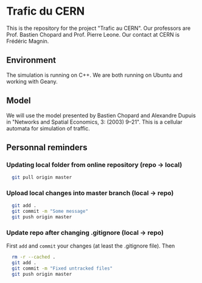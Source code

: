 # Trafic du CERN

This is the repository for the project "Trafic au CERN". Our professors are Prof. Bastien Chopard and Prof. Pierre Leone. Our contact at CERN is Frédéric Magnin.

## Environment

The simulation is running on C++. We are both running on Ubuntu and working with Geany.

## Model

We will use the model presented by Bastien Chopard and Alexandre Dupuis in "Networks and Spatial Economics, 3: (2003) 9–21". This is a cellular automata for simulation of traffic.

## Personnal reminders

### Updating local folder from online repository (repo -> local)

```sh
  git pull origin master
```

### Upload local changes into master branch (local -> repo)

```sh
  git add .
  git commit -m "Some message"
  git push origin master
```

### Update repo after changing .gitignore (local -> repo)

First `add` and `commit` your changes (at least the .gitignore file). Then

```sh
  rm -r --cached .
  git add .
  git commit -m "Fixed untracked files"
  git push origin master
```
